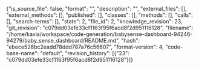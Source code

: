 {"is_source_file": false, "format": "", "description": "", "external_files": [], "external_methods": [], "published": [], "classes": [], "methods": [], "calls": [], "search-terms": [], "state": 2, "file_id": 2, "knowledge_revision": 23, "git_revision": "c079dd03efe33cf1163f95f6acd8f2d951116128", "filename": "/home/kavia/workspace/code-generation/babysense-dashboard-94246-94279/baby_sense_dashboard/README.md", "hash": "ebece526bc2eadd78ddd787a76c56607", "format-version": 4, "code-base-name": "default", "revision_history": [{"23": "c079dd03efe33cf1163f95f6acd8f2d951116128"}]}